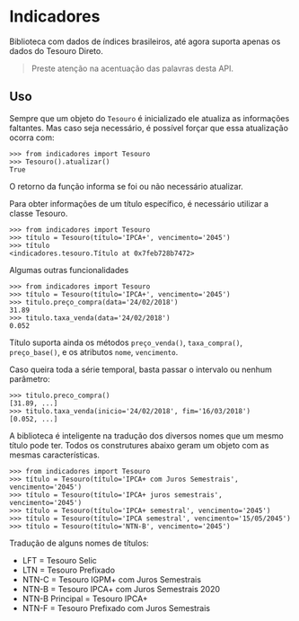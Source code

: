 Indicadores
=============

Biblioteca com dados de índices brasileiros, até agora suporta apenas os dados do Tesouro Direto.

> Preste atenção na acentuação das palavras desta API.

Uso
----

Sempre que um objeto do `Tesouro` é inicializado ele atualiza as informações
faltantes. Mas caso seja necessário, é possível forçar que essa atualização
ocorra com:

```
>>> from indicadores import Tesouro
>>> Tesouro().atualizar()
True
```

O retorno da função informa se foi ou não necessário atualizar.

Para obter informações de um título específico, é necessário utilizar a classe Tesouro.

```
>>> from indicadores import Tesouro
>>> título = Tesouro(título='IPCA+', vencimento='2045')
>>> título
<indicadores.tesouro.Título at 0x7feb728b7472>
```

Algumas outras funcionalidades

```
>>> from indicadores import Tesouro
>>> título = Tesouro(título='IPCA+', vencimento='2045')
>>> titulo.preço_compra(data='24/02/2018')
31.89
>>> titulo.taxa_venda(data='24/02/2018')
0.052
```

Título suporta ainda os métodos `preço_venda()`, `taxa_compra()`,
`preço_base()`, e os atributos `nome`, `vencimento`.

Caso queira toda a série temporal, basta passar o intervalo ou nenhum parâmetro:

```
>>> titulo.preco_compra()
[31.89, ...]
>>> titulo.taxa_venda(inicio='24/02/2018', fim='16/03/2018')
[0.052, ...]
```

A biblioteca é inteligente na tradução dos diversos nomes que um mesmo título
pode ter. Todos os construtures abaixo geram um objeto com as mesmas
características.

```
>>> from indicadores import Tesouro
>>> título = Tesouro(título='IPCA+ com Juros Semestrais', vencimento='2045')
>>> título = Tesouro(título='IPCA+ juros semestrais', vencimento='2045')
>>> título = Tesouro(título='IPCA+ semestral', vencimento='2045')
>>> título = Tesouro(título='IPCA semestral', vencimento='15/05/2045')
>>> título = Tesouro(título='NTN-B', vencimento='2045')
```

Tradução de alguns nomes de títulos:
- LFT = Tesouro Selic
- LTN = Tesouro Prefixado
- NTN-C = Tesouro IGPM+ com Juros Semestrais
- NTN-B = Tesouro IPCA+ com Juros Semestrais 2020
- NTN-B Principal = Tesouro IPCA+
- NTN-F = Tesouro Prefixado com Juros Semestrais
